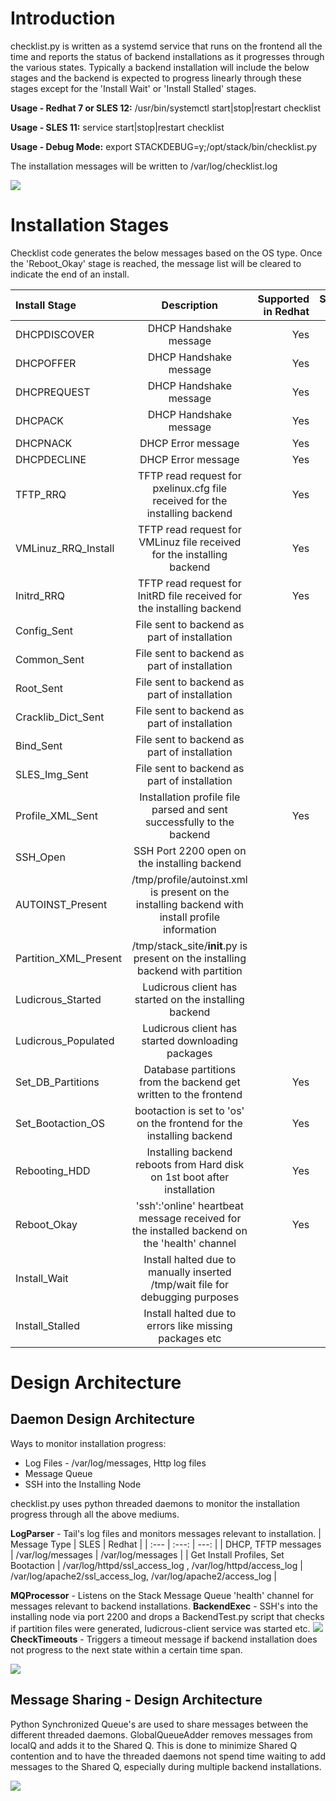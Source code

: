 # Introduction
checklist.py is written as a systemd service that runs on the frontend all the time and reports the status of backend installations as it progresses through the various states. Typically a backend installation will include the below stages and the backend is expected to progress linearly through these stages except for the 'Install Wait' or 'Install Stalled' stages.

**Usage - Redhat 7 or SLES 12:** /usr/bin/systemctl start|stop|restart checklist

**Usage - SLES 11:** service start|stop|restart checklist

**Usage - Debug Mode:** export STACKDEBUG=y;/opt/stack/bin/checklist.py

The installation messages will be written to /var/log/checklist.log

![](https://github.com/Teradata/stacki-wiki/blob/master/images/Stacki-Checklist-Install-Stages.png)

# Installation Stages
Checklist code generates the below messages based on the OS type. Once the 'Reboot_Okay' stage is reached, the message list will be cleared to indicate the end of an install.

| Install Stage | Description | Supported in Redhat | Supported in SLES |
| :---          |     :---:      |          ---: |          ---: |
| DHCPDISCOVER  | DHCP Handshake message     | Yes    | Yes |
| DHCPOFFER     | DHCP Handshake message     | Yes    | Yes |
| DHCPREQUEST   | DHCP Handshake message     | Yes    | Yes |
| DHCPACK       | DHCP Handshake message     | Yes    | Yes |
| DHCPNACK       | DHCP Error message     | Yes    | Yes |
| DHCPDECLINE      | DHCP Error message    | Yes    | Yes |
| TFTP_RRQ | TFTP read request for pxelinux.cfg file received for the installing backend | Yes    | Yes |
| VMLinuz_RRQ_Install | TFTP read request for VMLinuz file received for the installing backend | Yes    | Yes |
| Initrd_RRQ | TFTP read request for InitRD file received for the installing backend | Yes    | Yes |
| Config_Sent | File sent to backend as part of installation | | Yes |
| Common_Sent | File sent to backend as part of installation | | Yes |
| Root_Sent | File sent to backend as part of installation | | Yes |
| Cracklib_Dict_Sent | File sent to backend as part of installation | | Yes |
| Bind_Sent | File sent to backend as part of installation | | Yes |
| SLES_Img_Sent | File sent to backend as part of installation | | Yes |
| Profile_XML_Sent | Installation profile file parsed and sent successfully to the backend | Yes    | Yes |
| SSH_Open| SSH Port 2200 open on the installing backend | | Yes |
| AUTOINST_Present| /tmp/profile/autoinst.xml is present on the installing backend with install profile information | | Yes |
| Partition_XML_Present | /tmp/stack_site/__init__.py is present on the installing backend with partition | | Yes|
| Ludicrous_Started | Ludicrous client has started on the installing backend | | Yes |
| Ludicrous_Populated | Ludicrous client has started downloading packages | | Yes |
| Set_DB_Partitions | Database partitions from the backend get written to the frontend | Yes    | Yes |
| Set_Bootaction_OS | bootaction is set to 'os' on the frontend for the installing backend | Yes    | Yes |
| Rebooting_HDD | Installing backend reboots from Hard disk on 1st boot after installation | Yes    | Yes |
| Reboot_Okay | 'ssh':'online' heartbeat message received for the installed backend on the 'health' channel | Yes    | Yes |
|Install_Wait | Install halted due to manually inserted /tmp/wait file for debugging purposes | | Yes |
|Install_Stalled | Install halted due to errors like missing packages etc| | Yes |

# Design Architecture
## Daemon Design Architecture
Ways to monitor installation progress:

* Log Files - /var/log/messages, Http log files
* Message Queue
* SSH into the Installing Node

checklist.py uses python threaded daemons to monitor the installation progress through all the above mediums.

**LogParser** - Tail's log files and monitors messages relevant to installation.
| Message Type | SLES | Redhat |
| :---          |     :---:      |          ---: |
| DHCP, TFTP messages | /var/log/messages	 | /var/log/messages |
| Get Install Profiles, Set Bootaction | /var/log/httpd/ssl_access_log , /var/log/httpd/access_log | /var/log/apache2/ssl_access_log, /var/log/apache2/access_log |

**MQProcessor** - Listens on the Stack Message Queue 'health' channel for messages relevant to backend installations.
**BackendExec** - SSH's into the installing node via port 2200 and drops a BackendTest.py script that checks if partition files were generated, ludicrous-client service was started etc.
![](https://github.com/Teradata/stacki-wiki/blob/master/images/Stacki-Checklist-Backend.png)
**CheckTimeouts** - Triggers a timeout message if backend installation does not progress to the next state within a certain time span.

![](https://github.com/Teradata/stacki-wiki/blob/master/images/Stacki-Checklist-Daemons.png)

## Message Sharing - Design Architecture
Python Synchronized Queue's are used to share messages between the different threaded daemons. GlobalQueueAdder removes messages from localQ and adds it to the Shared Q. This is done to minimize Shared Q contention and to have the threaded daemons not spend time waiting to add messages to the Shared Q, especially during multiple backend installations.

![](https://github.com/Teradata/stacki-wiki/blob/master/images/Stacki-Checklist-Messages.png)